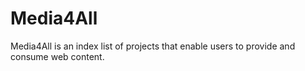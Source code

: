 # Media4All
Media4All is an index list of projects that enable users to provide and consume web content.
